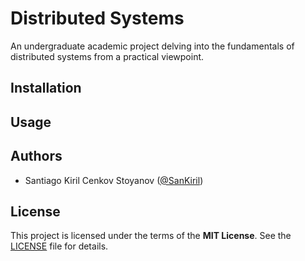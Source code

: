 # Distributed Systems
An undergraduate academic project delving into the fundamentals of distributed systems from a practical viewpoint.

## Installation

## Usage

## Authors
- Santiago Kiril Cenkov Stoyanov ([@SanKiril](https://github.com/SanKiril))

## License
This project is licensed under the terms of the **MIT License**. See the [LICENSE](./LICENSE) file for details.
